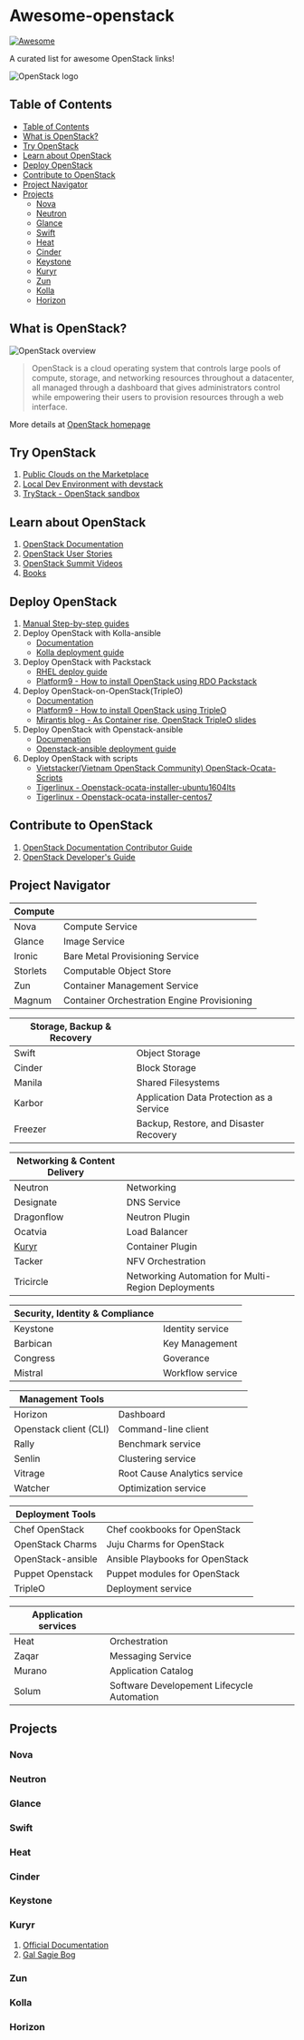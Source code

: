 # Awesome-openstack

[![Awesome](https://cdn.rawgit.com/sindresorhus/awesome/d7305f38d29fed78fa85652e3a63e154dd8e8829/media/badge.svg)](https://github.com/sindresorhus/awesome)

A curated list for awesome OpenStack links!

![OpenStack logo](http://zdnet1.cbsistatic.com/hub/i/2016/10/25/e2569fbb-c7f8-4f5c-9b81-f841816e5261/3f600859cc306db262eac96303101a34/openstack-logo-2016.png)

## Table of Contents

<!-- TOC depthFrom:2 depthTo:4 -->

- [Table of Contents](#table-of-contents)
- [What is OpenStack?](#what-is-openstack)
- [Try OpenStack](#try-openstack)
- [Learn about OpenStack](#learn-about-openstack)
- [Deploy OpenStack](#deploy-openstack)
- [Contribute to OpenStack](#contribute-to-openstack)
- [Project Navigator](#project-navigator)
- [Projects](#projects)
    - [Nova](#nova)
    - [Neutron](#neutron)
    - [Glance](#glance)
    - [Swift](#swift)
    - [Heat](#heat)
    - [Cinder](#cinder)
    - [Keystone](#keystone)
    - [Kuryr](#kuryr)
    - [Zun](#zun)
    - [Kolla](#kolla)
    - [Horizon](#horizon)

<!-- /TOC -->

## What is OpenStack?

![OpenStack overview](https://www.openstack.org/software/images/diagram/overview-diagram.svg)

> OpenStack is a cloud operating system that controls large pools of compute, storage, and networking resources throughout a datacenter, all managed through a dashboard that gives administrators control while empowering their users to provision resources through a web interface.

More details at [OpenStack homepage](https://www.openstack.org/software/)

## Try OpenStack

1. [Public Clouds on the Marketplace](https://www.openstack.org/marketplace/)
1. [Local Dev Environment with devstack](http://devstack.org/)
1. [TryStack - OpenStack sandbox](http://trystack.org/)

## Learn about OpenStack

1. [OpenStack Documentation](http://docs.openstack.org/)
1. [OpenStack User Stories](https://www.openstack.org/user-stories/)
1. [OpenStack Summit Videos](https://www.openstack.org/videos/)
1. [Books](http://docs.openstack.org/ops/)

## Deploy OpenStack

1. [Manual Step-by-step guides](https://docs.openstack.org/ocata/install/)
1. Deploy OpenStack with Kolla-ansible
    - [Documentation](https://docs.openstack.org/developer/kolla-ansible/quickstart.html)
    - [Kolla deployment guide](https://docs.openstack.org/project-deploy-guide/kolla-ansible/ocata/)
1. Deploy OpenStack with Packstack 
    - [RHEL deploy guide](https://access.redhat.com/documentation/en-US/Red_Hat_Enterprise_Linux_OpenStack_Platform/2/html/Getting_Started_Guide/part-Deploying_OS_using_PackStack.html)
    - [Platform9 - How to install OpenStack using RDO Packstack](https://platform9.com/blog/install-openstack-using-rdo-packstack/)
1. Deploy OpenStack-on-OpenStack(TripleO)
    - [Documentation](https://docs.openstack.org/tripleo-docs/latest/install/)
    - [Platform9 - How to install OpenStack using TripleO](https://platform9.com/blog/install-openstack-using-tripleo/)
    - [Mirantis blog - As Container rise, OpenStack TripleO slides](https://www.mirantis.com/blog/containers-rise-openstack-tripleo-slides/)
1. Deploy OpenStack with Openstack-ansible
    - [Documenation](https://docs.openstack.org/openstack-ansible/latest/)
    - [Openstack-ansible deployment guide](https://docs.openstack.org/project-deploy-guide/openstack-ansible/ocata/)
1. Deploy OpenStack with scripts
    - [Vietstacker(Vietnam OpenStack Community) OpenStack-Ocata-Scripts](https://github.com/vietstacker/OpenStack-Ocata-Scripts)
    - [Tigerlinux - Openstack-ocata-installer-ubuntu1604lts](https://github.com/tigerlinux/openstack-ocata-installer-ubuntu1604ts)
    - [Tigerlinux - Openstack-ocata-installer-centos7](https://github.com/tigerlinux/openstack-ocata-installer-centos7)

## Contribute to OpenStack

1. [OpenStack Documentation Contributor Guide](https://docs.openstack.org/contributor-guide/)
1. [OpenStack Developer's Guide](https://docs.openstack.org/infra/manual/developers.html)

## Project Navigator

| Compute  |                                             |
| -------- | ------------------------------------------- |
| Nova     | Compute Service                             |
| Glance   | Image Service                               |
| Ironic   | Bare Metal Provisioning Service             |
| Storlets | Computable Object Store                     |
| Zun      | Container Management Service                |
| Magnum   | Container Orchestration Engine Provisioning |

| Storage, Backup & Recovery |                                          |
| -------------------------- | ---------------------------------------- |
| Swift                      | Object Storage                           |
| Cinder                     | Block Storage                            |
| Manila                     | Shared Filesystems                       |
| Karbor                     | Application Data Protection as a Service |
| Freezer                    | Backup, Restore, and Disaster Recovery   |

| Networking & Content Delivery |                                                    |
| ----------------------------- | -------------------------------------------------- |
| Neutron                       | Networking                                         |
| Designate                     | DNS Service                                        |
| Dragonflow                    | Neutron Plugin                                     |
| Ocatvia                       | Load Balancer                                      |
| [Kuryr](###Kuryr)            | Container Plugin                                   |
| Tacker                        | NFV Orchestration                                  |
| Tricircle                     | Networking Automation for Multi-Region Deployments |

| Security, Identity & Compliance |                  |
| ------------------------------- | ---------------- |
| Keystone                        | Identity service |
| Barbican                        | Key Management   |
| Congress                        | Goverance        |
| Mistral                         | Workflow service |

| Management Tools       |                              |
| ---------------------- | ---------------------------- |
| Horizon                | Dashboard                    |
| Openstack client (CLI) | Command-line client          |
| Rally                  | Benchmark service            |
| Senlin                 | Clustering service           |
| Vitrage                | Root Cause Analytics service |
| Watcher                | Optimization service         |

| Deployment Tools  |                                 |
| ----------------- | ------------------------------- |
| Chef OpenStack    | Chef cookbooks for OpenStack    |
| OpenStack Charms  | Juju Charms for OpenStack       |
| OpenStack-ansible | Ansible Playbooks for OpenStack |
| Puppet Openstack  | Puppet modules for OpenStack    |
| TripleO           | Deployment service              |

| Application services |                                            |
| -------------------- | ------------------------------------------ |
| Heat                 | Orchestration                              |
| Zaqar                | Messaging Service                          |
| Murano               | Application Catalog                        |
| Solum                | Software Developement Lifecycle Automation |

## Projects

### Nova

### Neutron

### Glance

### Swift

### Heat

### Cinder

### Keystone

### Kuryr

1. [Official Documentation](https://docs.openstack.org/kuryr/latest/)
1. [Gal Sagie Bog](http://galsagie.github.io/tags/#Kuryr)

### Zun

### Kolla

### Horizon